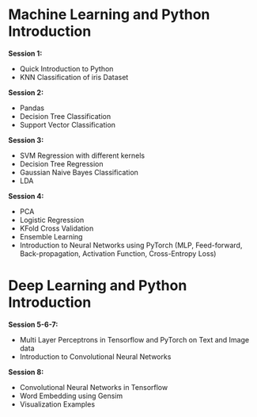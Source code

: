 # Machine Learning and Python Introduction

**Session 1:** 
- Quick Introduction to Python 
- KNN Classification of iris Dataset

**Session 2:**
- Pandas
- Decision Tree Classification
- Support Vector Classification

**Session 3:**
- SVM Regression with different kernels
- Decision Tree Regression
- Gaussian Naive Bayes Classification
- LDA

**Session 4:**
- PCA
- Logistic Regression
- KFold Cross Validation
- Ensemble Learning
- Introduction to Neural Networks using PyTorch (MLP, Feed-forward, Back-propagation, Activation Function, Cross-Entropy Loss)

# Deep Learning and Python Introduction

**Session 5-6-7:** 

- Multi Layer Perceptrons in Tensorflow and PyTorch on Text and Image data
- Introduction to Convolutional Neural Networks

**Session 8:**

- Convolutional Neural Networks in Tensorflow
- Word Embedding using Gensim
- Visualization Examples

